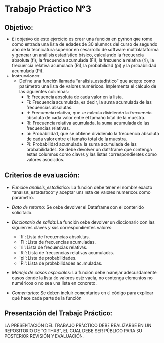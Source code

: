 # Trabajo Práctico N°3

## Objetivo:
- El objetivo de este ejercicio es crear una función en python que tome como entrada una lista de edades de 30 alumnos del curso de segundo año de la tecnicatura superior en desarrollo de software multiplataforma y generar un análisis estadístico básico, calculando la frecuencia absoluta (fi), la frecuencia acumulada (Fi), la frecuencia relativa (ri), la frecuencia relativa acumulada (Ri), la probabilidad (pi) y la probabilidad acumulada (Pi). 
- Instrucciones:
    - Define una función llamada “analisis_estadistico” que acepte como parámetro una lista de valores numéricos. Implementa el cálculo de las siguientes columnas:
        - fi: Frecuencia absoluta de cada valor en la lista. 
        - Fi: Frecuencia acumulada, es decir, la suma acumulada de las frecuencias absolutas.
        - ri: Frecuencia relativa, que se calcula dividiendo la frecuencia absoluta de cada valor entre el tamaño total de la muestra. 
        - Ri: Frecuencia relativa acumulada, la suma acumulada de las frecuencias relativas.
        - pi: Probabilidad, que se obtiene dividiendo la frecuencia absoluta de cada valor entre el tamaño total de la muestra. 
        - Pi: Probabilidad acumulada, la suma acumulada de las probabilidades. Se debe devolver un dataframe que contenga estas columnas como claves y las listas correspondientes como valores asociados. 

## Criterios de evaluación:
- *Función analisis_estadistico*: La función debe tener el nombre exacto “analisis_estadistico” y aceptar una lista de valores numéricos como parámetro. 

- *Dato de retorno*: Se debe devolver el Dataframe con el contenido solicitado.

- *Diccionario de salida*: La función debe devolver un diccionario con las siguientes claves y sus correspondientes valores:
    - 'fi': Lista de frecuencias absolutas.
    - 'Fi': Lista de frecuencias acumuladas.
    - 'ri': Lista de frecuencias relativas.
    - 'Ri': Lista de frecuencias relativas acumuladas.
    - 'pi': Lista de probabilidades.
    - 'Pi': Lista de probabilidades acumuladas. 

- *Manejo de casos especiales*: La función debe manejar adecuadamente casos donde la lista de valores esté vacía, no contenga elementos no numéricos o no sea una lista en concreto.

- *Comentarios*: Se deben incluir comentarios en el código para explicar qué hace cada parte de la función. 

## Presentación del Trabajo Práctico:

LA PRESENTACIÓN DEL TRABAJO PRÁCTICO DEBE REALIZARSE EN UN
REPOSITORIO DE “GITHUB”, EL CUAL DEBE SER PÚBLICO PARA SU
POSTERIOR REVISIÓN Y EVALUACIÓN.

